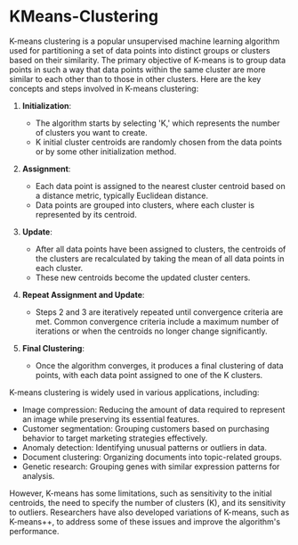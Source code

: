 # KMeans-Clustering

K-means clustering is a popular unsupervised machine learning algorithm used for partitioning a set of data points into distinct groups or clusters based on their similarity. The primary objective of K-means is to group data points in such a way that data points within the same cluster are more similar to each other than to those in other clusters. Here are the key concepts and steps involved in K-means clustering:

1. **Initialization**:
   - The algorithm starts by selecting 'K,' which represents the number of clusters you want to create.
   - K initial cluster centroids are randomly chosen from the data points or by some other initialization method.

2. **Assignment**:
   - Each data point is assigned to the nearest cluster centroid based on a distance metric, typically Euclidean distance.
   - Data points are grouped into clusters, where each cluster is represented by its centroid.

3. **Update**:
   - After all data points have been assigned to clusters, the centroids of the clusters are recalculated by taking the mean of all data points in each cluster.
   - These new centroids become the updated cluster centers.

4. **Repeat Assignment and Update**:
   - Steps 2 and 3 are iteratively repeated until convergence criteria are met. Common convergence criteria include a maximum number of iterations or when the centroids no longer change significantly.

5. **Final Clustering**:
   - Once the algorithm converges, it produces a final clustering of data points, with each data point assigned to one of the K clusters.

K-means clustering is widely used in various applications, including:

- Image compression: Reducing the amount of data required to represent an image while preserving its essential features.
- Customer segmentation: Grouping customers based on purchasing behavior to target marketing strategies effectively.
- Anomaly detection: Identifying unusual patterns or outliers in data.
- Document clustering: Organizing documents into topic-related groups.
- Genetic research: Grouping genes with similar expression patterns for analysis.

However, K-means has some limitations, such as sensitivity to the initial centroids, the need to specify the number of clusters (K), and its sensitivity to outliers. Researchers have also developed variations of K-means, such as K-means++, to address some of these issues and improve the algorithm's performance.
